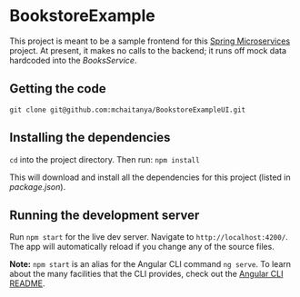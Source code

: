 # BookstoreExample

This project is meant to be a sample frontend for this [Spring Microservices](https://github.com/rmalired/springmicroservices) project. At present, it makes no calls to the backend; it runs off mock data hardcoded into the *BooksService*.

## Getting the code

```
git clone git@github.com:mchaitanya/BookstoreExampleUI.git
```

## Installing the dependencies

`cd` into the project directory. Then run: `npm install`

This will download and install all the dependencies for this project (listed in *package.json*).

## Running the development server

Run `npm start` for the live dev server. Navigate to `http://localhost:4200/`. The app will automatically reload if you change any of the source files.

**Note:**
`npm start` is an alias for the Angular CLI command `ng serve`. To learn about the many facilities that the CLI provides, check out the [Angular CLI README](https://github.com/angular/angular-cli/blob/master/README.md).

